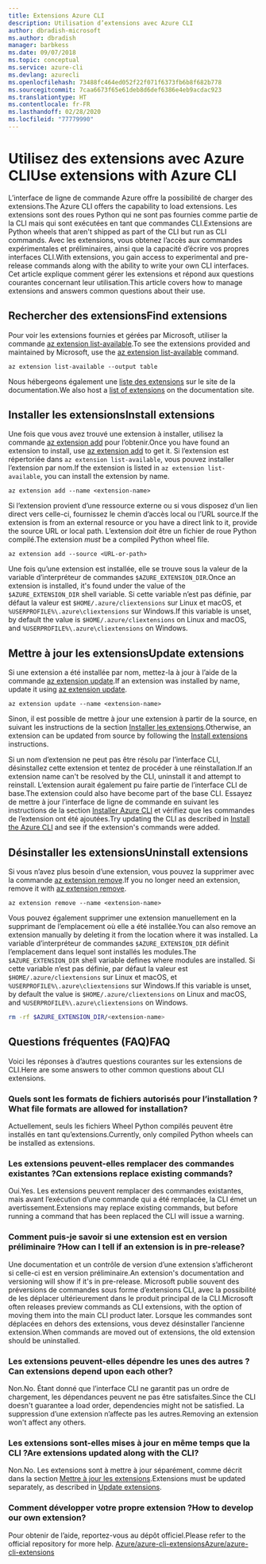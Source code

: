 ```yaml
---
title: Extensions Azure CLI
description: Utilisation d’extensions avec Azure CLI
author: dbradish-microsoft
ms.author: dbradish
manager: barbkess
ms.date: 09/07/2018
ms.topic: conceptual
ms.service: azure-cli
ms.devlang: azurecli
ms.openlocfilehash: 73488fc464ed052f22f071f6373fb6b8f682b778
ms.sourcegitcommit: 7caa6673f65e61deb8d6def6386e4eb9acdac923
ms.translationtype: HT
ms.contentlocale: fr-FR
ms.lasthandoff: 02/28/2020
ms.locfileid: "77779990"
---
```

# <a name="use-extensions-with-azure-cli"></a><span data-ttu-id="3ac8e-103">Utilisez des extensions avec Azure CLI</span><span class="sxs-lookup"><span data-stu-id="3ac8e-103">Use extensions with Azure CLI</span></span> 

<span data-ttu-id="3ac8e-104">L’interface de ligne de commande Azure offre la possibilité de charger des extensions.</span><span class="sxs-lookup"><span data-stu-id="3ac8e-104">The Azure CLI offers the capability to load extensions.</span></span> <span data-ttu-id="3ac8e-105">Les extensions sont des roues Python qui ne sont pas fournies comme partie de la CLI mais qui sont exécutées en tant que commandes CLI.</span><span class="sxs-lookup"><span data-stu-id="3ac8e-105">Extensions are Python wheels that aren't shipped as part of the CLI but run as CLI commands.</span></span>
<span data-ttu-id="3ac8e-106">Avec les extensions, vous obtenez l’accès aux commandes expérimentales et préliminaires, ainsi que la capacité d’écrire vos propres interfaces CLI.</span><span class="sxs-lookup"><span data-stu-id="3ac8e-106">With extensions, you gain access to experimental and pre-release commands along with the ability to write your own CLI interfaces.</span></span> <span data-ttu-id="3ac8e-107">Cet article explique comment gérer les extensions et répond aux questions courantes concernant leur utilisation.</span><span class="sxs-lookup"><span data-stu-id="3ac8e-107">This article covers how to manage extensions and answers common questions about their use.</span></span>

## <a name="find-extensions"></a><span data-ttu-id="3ac8e-108">Rechercher des extensions</span><span class="sxs-lookup"><span data-stu-id="3ac8e-108">Find extensions</span></span>

<span data-ttu-id="3ac8e-109">Pour voir les extensions fournies et gérées par Microsoft, utiliser la commande [az extension list-available](/cli/azure/extension#az-extension-list-available).</span><span class="sxs-lookup"><span data-stu-id="3ac8e-109">To see the extensions provided and maintained by Microsoft, use the [az extension list-available](/cli/azure/extension#az-extension-list-available) command.</span></span>

```azurecli-interactive
az extension list-available --output table
```

<span data-ttu-id="3ac8e-110">Nous hébergeons également une [liste des extensions](azure-cli-extensions-list.md) sur le site de la documentation.</span><span class="sxs-lookup"><span data-stu-id="3ac8e-110">We also host a [list of extensions](azure-cli-extensions-list.md) on the documentation site.</span></span>

## <a name="install-extensions"></a><span data-ttu-id="3ac8e-111">Installer les extensions</span><span class="sxs-lookup"><span data-stu-id="3ac8e-111">Install extensions</span></span>

<span data-ttu-id="3ac8e-112">Une fois que vous avez trouvé une extension à installer, utilisez la commande [az extension add](https://docs.microsoft.com/cli/azure/extension#az-extension-add) pour l’obtenir.</span><span class="sxs-lookup"><span data-stu-id="3ac8e-112">Once you have found an extension to install, use [az extension add](https://docs.microsoft.com/cli/azure/extension#az-extension-add) to get it.</span></span> <span data-ttu-id="3ac8e-113">Si l’extension est répertoriée dans `az extension list-available`, vous pouvez installer l’extension par nom.</span><span class="sxs-lookup"><span data-stu-id="3ac8e-113">If the extension is listed in `az extension list-available`, you can install the extension by name.</span></span>

```azurecli-interactive
az extension add --name <extension-name>
```

<span data-ttu-id="3ac8e-114">Si l’extension provient d’une ressource externe ou si vous disposez d’un lien direct vers celle-ci, fournissez le chemin d’accès local ou l’URL source.</span><span class="sxs-lookup"><span data-stu-id="3ac8e-114">If the extension is from an external resource or you have a direct link to it, provide the source URL or local path.</span></span> <span data-ttu-id="3ac8e-115">L’extension _doit_ être un fichier de roue Python compilé.</span><span class="sxs-lookup"><span data-stu-id="3ac8e-115">The extension _must_ be a compiled Python wheel file.</span></span>

```azurecli-interactive
az extension add --source <URL-or-path>
```

<span data-ttu-id="3ac8e-116">Une fois qu’une extension est installée, elle se trouve sous la valeur de la variable d’interpréteur de commandes `$AZURE_EXTENSION_DIR`.</span><span class="sxs-lookup"><span data-stu-id="3ac8e-116">Once an extension is installed, it's found under the value of the `$AZURE_EXTENSION_DIR` shell variable.</span></span> <span data-ttu-id="3ac8e-117">Si cette variable n’est pas définie, par défaut la valeur est `$HOME/.azure/cliextensions` sur Linux et macOS, et `%USERPROFILE%\.azure\cliextensions` sur Windows.</span><span class="sxs-lookup"><span data-stu-id="3ac8e-117">If this variable is unset, by default the value is `$HOME/.azure/cliextensions` on Linux and macOS, and `%USERPROFILE%\.azure\cliextensions` on Windows.</span></span>

## <a name="update-extensions"></a><span data-ttu-id="3ac8e-118">Mettre à jour les extensions</span><span class="sxs-lookup"><span data-stu-id="3ac8e-118">Update extensions</span></span>

<span data-ttu-id="3ac8e-119">Si une extension a été installée par nom, mettez-la à jour à l’aide de la commande [az extension update](https://docs.microsoft.com/cli/azure/extension#az-extension-update).</span><span class="sxs-lookup"><span data-stu-id="3ac8e-119">If an extension was installed by name, update it using [az extension update](https://docs.microsoft.com/cli/azure/extension#az-extension-update).</span></span>

```azurecli-interactive
az extension update --name <extension-name>
```

<span data-ttu-id="3ac8e-120">Sinon, il est possible de mettre à jour une extension à partir de la source, en suivant les instructions de la section [Installer les extensions](#install-extensions).</span><span class="sxs-lookup"><span data-stu-id="3ac8e-120">Otherwise, an extension can be updated from source by following the [Install extensions](#install-extensions) instructions.</span></span>

<span data-ttu-id="3ac8e-121">Si un nom d’extension ne peut pas être résolu par l’interface CLI, désinstallez cette extension et tentez de procéder à une réinstallation.</span><span class="sxs-lookup"><span data-stu-id="3ac8e-121">If an extension name can't be resolved by the CLI, uninstall it and attempt to reinstall.</span></span> <span data-ttu-id="3ac8e-122">L’extension aurait également pu faire partie de l’interface CLI de base.</span><span class="sxs-lookup"><span data-stu-id="3ac8e-122">The extension could also have become part of the base CLI.</span></span>
<span data-ttu-id="3ac8e-123">Essayez de mettre à jour l’interface de ligne de commande en suivant les instructions de la section [Installer Azure CLI](install-azure-cli.md) et vérifiez que les commandes de l’extension ont été ajoutées.</span><span class="sxs-lookup"><span data-stu-id="3ac8e-123">Try updating the CLI as described in [Install the Azure CLI](install-azure-cli.md) and see if the extension's commands were added.</span></span>

## <a name="uninstall-extensions"></a><span data-ttu-id="3ac8e-124">Désinstaller les extensions</span><span class="sxs-lookup"><span data-stu-id="3ac8e-124">Uninstall extensions</span></span>

<span data-ttu-id="3ac8e-125">Si vous n’avez plus besoin d’une extension, vous pouvez la supprimer avec la commande [az extension remove](https://docs.microsoft.com/cli/azure/extension#az-extension-remove).</span><span class="sxs-lookup"><span data-stu-id="3ac8e-125">If you no longer need an extension, remove it with [az extension remove](https://docs.microsoft.com/cli/azure/extension#az-extension-remove).</span></span>

```azurecli-interactive
az extension remove --name <extension-name>
```

<span data-ttu-id="3ac8e-126">Vous pouvez également supprimer une extension manuellement en la supprimant de l’emplacement où elle a été installée.</span><span class="sxs-lookup"><span data-stu-id="3ac8e-126">You can also remove an extension manually by deleting it from the location where it was installed.</span></span> <span data-ttu-id="3ac8e-127">La variable d’interpréteur de commandes `$AZURE_EXTENSION_DIR` définit l’emplacement dans lequel sont installés les modules.</span><span class="sxs-lookup"><span data-stu-id="3ac8e-127">The `$AZURE_EXTENSION_DIR` shell variable defines where modules are installed.</span></span>
<span data-ttu-id="3ac8e-128">Si cette variable n’est pas définie, par défaut la valeur est `$HOME/.azure/cliextensions` sur Linux et macOS, et `%USERPROFILE%\.azure\cliextensions` sur Windows.</span><span class="sxs-lookup"><span data-stu-id="3ac8e-128">If this variable is unset, by default the value is `$HOME/.azure/cliextensions` on Linux and macOS, and `%USERPROFILE%\.azure\cliextensions` on Windows.</span></span>

```bash
rm -rf $AZURE_EXTENSION_DIR/<extension-name>
```

## <a name="faq"></a><span data-ttu-id="3ac8e-129">Questions fréquentes (FAQ)</span><span class="sxs-lookup"><span data-stu-id="3ac8e-129">FAQ</span></span>

<span data-ttu-id="3ac8e-130">Voici les réponses à d’autres questions courantes sur les extensions de CLI.</span><span class="sxs-lookup"><span data-stu-id="3ac8e-130">Here are some answers to other common questions about CLI extensions.</span></span>

### <a name="what-file-formats-are-allowed-for-installation"></a><span data-ttu-id="3ac8e-131">Quels sont les formats de fichiers autorisés pour l’installation ?</span><span class="sxs-lookup"><span data-stu-id="3ac8e-131">What file formats are allowed for installation?</span></span>

<span data-ttu-id="3ac8e-132">Actuellement, seuls les fichiers Wheel Python compilés peuvent être installés en tant qu’extensions.</span><span class="sxs-lookup"><span data-stu-id="3ac8e-132">Currently, only compiled Python wheels can be installed as extensions.</span></span>

### <a name="can-extensions-replace-existing-commands"></a><span data-ttu-id="3ac8e-133">Les extensions peuvent-elles remplacer des commandes existantes ?</span><span class="sxs-lookup"><span data-stu-id="3ac8e-133">Can extensions replace existing commands?</span></span>

<span data-ttu-id="3ac8e-134">Oui.</span><span class="sxs-lookup"><span data-stu-id="3ac8e-134">Yes.</span></span> <span data-ttu-id="3ac8e-135">Les extensions peuvent remplacer des commandes existantes, mais avant l’exécution d’une commande qui a été remplacée, la CLI émet un avertissement.</span><span class="sxs-lookup"><span data-stu-id="3ac8e-135">Extensions may replace existing commands, but before running a command that has been replaced the CLI will issue a warning.</span></span>

### <a name="how-can-i-tell-if-an-extension-is-in-pre-release"></a><span data-ttu-id="3ac8e-136">Comment puis-je savoir si une extension est en version préliminaire ?</span><span class="sxs-lookup"><span data-stu-id="3ac8e-136">How can I tell if an extension is in pre-release?</span></span>

<span data-ttu-id="3ac8e-137">Une documentation et un contrôle de version d’une extension s’afficheront si celle-ci est en version préliminaire.</span><span class="sxs-lookup"><span data-stu-id="3ac8e-137">An extension's documentation and versioning will show if it's in pre-release.</span></span> <span data-ttu-id="3ac8e-138">Microsoft publie souvent des préversions de commandes sous forme d’extensions CLI, avec la possibilité de les déplacer ultérieurement dans le produit principal de la CLI.</span><span class="sxs-lookup"><span data-stu-id="3ac8e-138">Microsoft often releases preview commands as CLI extensions, with the option of moving them into the main CLI product later.</span></span> <span data-ttu-id="3ac8e-139">Lorsque les commandes sont déplacées en dehors des extensions, vous devez désinstaller l’ancienne extension.</span><span class="sxs-lookup"><span data-stu-id="3ac8e-139">When commands are moved out of extensions, the old extension should be uninstalled.</span></span> 

### <a name="can-extensions-depend-upon-each-other"></a><span data-ttu-id="3ac8e-140">Les extensions peuvent-elles dépendre les unes des autres ?</span><span class="sxs-lookup"><span data-stu-id="3ac8e-140">Can extensions depend upon each other?</span></span>

<span data-ttu-id="3ac8e-141">Non.</span><span class="sxs-lookup"><span data-stu-id="3ac8e-141">No.</span></span> <span data-ttu-id="3ac8e-142">Étant donné que l’interface CLI ne garantit pas un ordre de chargement, les dépendances peuvent ne pas être satisfaites.</span><span class="sxs-lookup"><span data-stu-id="3ac8e-142">Since the CLI doesn't guarantee a load order, dependencies might not be satisfied.</span></span> <span data-ttu-id="3ac8e-143">La suppression d’une extension n’affecte pas les autres.</span><span class="sxs-lookup"><span data-stu-id="3ac8e-143">Removing an extension won't affect any others.</span></span>

### <a name="are-extensions-updated-along-with-the-cli"></a><span data-ttu-id="3ac8e-144">Les extensions sont-elles mises à jour en même temps que la CLI ?</span><span class="sxs-lookup"><span data-stu-id="3ac8e-144">Are extensions updated along with the CLI?</span></span>

<span data-ttu-id="3ac8e-145">Non.</span><span class="sxs-lookup"><span data-stu-id="3ac8e-145">No.</span></span> <span data-ttu-id="3ac8e-146">Les extensions sont à mettre à jour séparément, comme décrit dans la section [Mettre à jour les extensions](#update-extensions).</span><span class="sxs-lookup"><span data-stu-id="3ac8e-146">Extensions must be updated separately, as described in [Update extensions](#update-extensions).</span></span>

### <a name="how-to-develop-our-own-extension"></a><span data-ttu-id="3ac8e-147">Comment développer votre propre extension ?</span><span class="sxs-lookup"><span data-stu-id="3ac8e-147">How to develop our own extension?</span></span>
<span data-ttu-id="3ac8e-148">Pour obtenir de l’aide, reportez-vous au dépôt officiel.</span><span class="sxs-lookup"><span data-stu-id="3ac8e-148">Please refer to the official repository for more help.</span></span> [<span data-ttu-id="3ac8e-149">Azure/azure-cli-extensions</span><span class="sxs-lookup"><span data-stu-id="3ac8e-149">Azure/azure-cli-extensions</span></span>](https://github.com/Azure/azure-cli/tree/master/doc/extensions)
